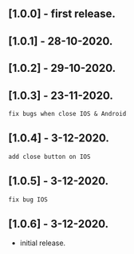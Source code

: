 ## [1.0.0] - first release.
## [1.0.1] - 28-10-2020.
## [1.0.2] - 29-10-2020.
## [1.0.3] - 23-11-2020.
    fix bugs when close IOS & Android
## [1.0.4] - 3-12-2020.
    add close button on IOS
## [1.0.5] - 3-12-2020.
    fix bug IOS
## [1.0.6] - 3-12-2020.

* initial release.
